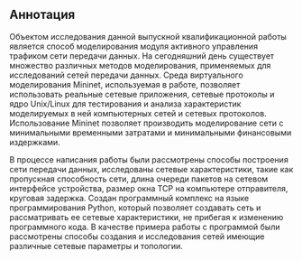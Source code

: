 ## Аннотация

Объектом исследования данной выпускной квалификационной работы является способ моделирования модуля активного управления трафиком сети передачи данных. На сегодняшний день существует множество различных методов моделирования, применяемых для исследований сетей передачи данных. Среда виртуального моделирования Mininet, используемая в работе, позволяет использовать реальные сетевые приложения, сетевые протоколы и ядро Unix/Linux для тестирования и анализа характеристик моделируемых в ней компьютерных сетей и сетевых протоколов. Использование Mininet позволяет производить моделирование сети с минимальными временными затратами и минимальными финансовыми издержками. 

В процессе написания работы были рассмотрены способы построения сети передачи данных, исследованы сетевые характеристики, такие как пропускная способность сети, длина очереди пакетов на сетевом интерфейсе устройства, размер окна TCP на компьютере отправителя, круговая задержка. Создан программный комплекс на языке программирования Python, который позволяет создавать сеть и рассматривать ее сетевые характеристики, не прибегая к изменению программного кода. В качестве примера работы с программой были рассмотрены способы создания и исследования сетей имеющие различные сетевые параметры и топологии.
